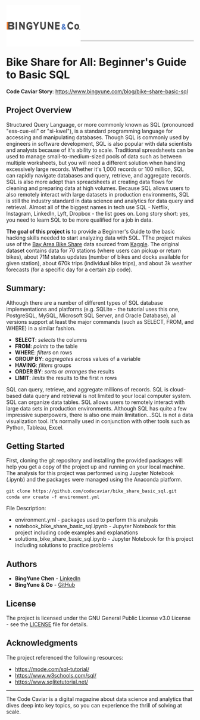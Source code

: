 <img src="https://raw.githubusercontent.com/codecaviar/digital_asset_management/master/assets/bingyune-and-company-logo-6400x3600.png" align="left" width="200" height="auto">

<br/><br/><br/><br/>

----------

# Bike Share for All: Beginner's Guide to Basic SQL

**Code Caviar Story**: https://www.bingyune.com/blog/bike-share-basic-sql

## Project Overview

Structured Query Language, or more commonly known as SQL (pronounced "ess-cue-ell" or "si-kwel"), is a standard programming language for accessing and manipulating databases. Though SQL is commonly used by engineers in software development, SQL is also popular with data scientists and analysts because of it's ability to scale. Traditional spreadsheets can be used to manage small-to-medium-sized pools of data such as between multiple worksheets, but you will need a different solution when handling excessively large records. Whether it's 1,000 records or 100 million, SQL can rapidly navigate databases and query, retrieve, and aggregate records. SQL is also more adept than spreadsheets at creating data flows for cleaning and preparing data at high volumes. Because SQL allows users to also remotely interact with large datasets in production environments, SQL is still the industry standard in data science and analytics for data query and retrieval. Almost all of the biggest names in tech use SQL - Netflix, Instagram, LinkedIn, Lyft, Dropbox - the list goes on. Long story short: yes, you need to learn SQL to be more qualified for a job in data.

**The goal of this project is** to provide a Beginner's Guide to the basic hacking skills needed to start analyzing data with SQL. TThe project makes use of the [Bay Area Bike Share](https://mtc.ca.gov/our-work/operate-coordinate/traveler-services/bay-area-bike-share) data sourced from [Kaggle](https://www.kaggle.com/benhamner/sf-bay-area-bike-share). The original dataset contains data for 70 stations (where users can pickup or return bikes), about 71M status updates (number of bikes and docks available for given station), about 670k trips (individual bike trips), and about 3k weather forecasts (for a specific day for a certain zip code).

## Summary:

Although there are a number of different types of SQL database implementations and platforms (e.g. SQLite - the tutorial uses this one, PostgreSQL, MySQL, Microsoft SQL Server, and Oracle Database), all versions support at least the major commands (such as SELECT, FROM, and WHERE) in a similar fashion.

* **SELECT**: *selects* the columns
* **FROM**: *points* to the table
* **WHERE**: *filters* on rows
* **GROUP BY**: *aggregates* across values of a variable
* **HAVING**: *filters* groups
* **ORDER BY**: *sorts* or *arranges* the results
* **LIMIT**: *limits* the results to the first n rows

SQL can query, retrieve, and aggregate millions of records. SQL is cloud-based data query and retrieval is not limited to your local computer system. SQL can organize data tables. SQL allows users to remotely interact with large data sets in production environments. Although SQL has quite a few impressive superpowers, there is also one main limitation...SQL is not a data visualization tool. It's normally used in conjunction with other tools such as Python, Tableau, Excel.

## Getting Started

First, cloning the git repository and installing the provided packages will help you get a copy of the project up and running on your local machine. The analysis for this project was performed using Jupyter Notebook (.ipynb) and the packages were managed using the Anaconda platform.

```
git clone https://github.com/codecaviar/bike_share_basic_sql.git
conda env create -f environment.yml
```

File Description:
* environment.yml - packages used to perform this analysis
* notebook_bike_share_basic_sql.ipynb - Jupyter Notebook for this project including code examples and explanations
* solutions_bike_share_basic_sql.ipynb - Jupyter Notebook for this project including solutions to practice problems

## Authors

- **BingYune Chen** - [LinkedIn](https://www.linkedin.com/in/bingyune-chen/)
- **BingYune & Co** - [GitHub](https://github.com/codecaviar)

## License

The project is licensed under the GNU General Public License v3.0 License - see the [LICENSE](LICENSE) file for details.

## Acknowledgments

The project referenced the following resources:
* https://mode.com/sql-tutorial/
* https://www.w3schools.com/sql/
* https://www.sqlitetutorial.net/

----------
The Code Caviar is a digital magazine about data science and analytics that dives deep into key topics, so you can experience the thrill of solving at scale.
